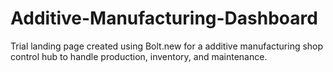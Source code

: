 # Additive-Manufacturing-Dashboard
Trial landing page created using Bolt.new for a additive manufacturing shop control hub to handle production, inventory, and maintenance. 
